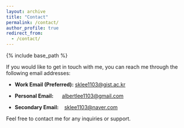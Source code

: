 ```yaml
---
layout: archive
title: "Contact"
permalink: /contact/
author_profile: true
redirect_from:
  - /contact/
---
```


{% include base_path %}

If you would like to get in touch with me, you can reach me through the following email addresses:


- **Work Email (Preferred):** <span style="color:darkblue">sklee1103@gist.ac.kr</span>

- **Personal Email:** &nbsp;&nbsp;&nbsp;&nbsp; <span style="color:darkblue">albertlee1103@gmail.com</span>

- **Secondary Email:** &nbsp;&nbsp; <span style="color:darkblue">sklee1103@naver.com</span>

Feel free to contact me for any inquiries or support.